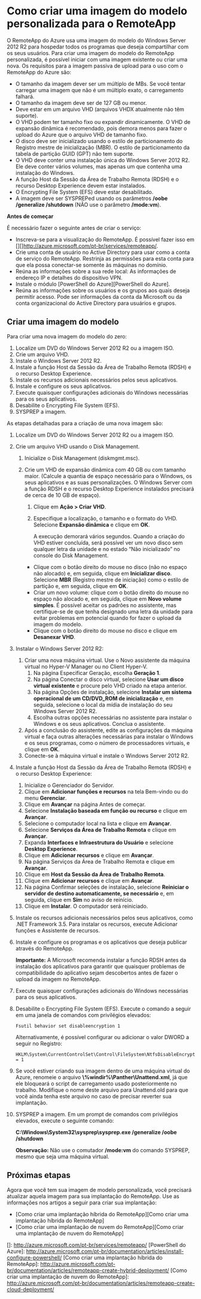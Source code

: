 <properties title="How to create a custom template image for RemoteApp" pageTitle="How to create a custom template nimage for RemoteApp" description="Learn how to create a custom template image for RemoteApp. You can use this template with either a hybrid or cloud deployment." metaKeywords="" services="" solutions="" documentationCenter="" authors="elizapo" manager="kathyw" />

<tags ms.service="remoteapp" ms.workload="tbd" ms.tgt_pltfrm="na" ms.devlang="na" ms.topic="article" ms.date="09/12/2014" ms.author="elizapo" ms.manager="kathyw" />

# Como criar uma imagem do modelo personalizada para o RemoteApp

O RemoteApp do Azure usa uma imagem do modelo do Windows Server 2012 R2 para hospedar todos os programas que deseja compartilhar com os seus usuários. Para criar uma imagem do modelo do RemoteApp personalizada, é possível iniciar com uma imagem existente ou criar uma nova. Os requisitos para a imagem passiva de upload para o uso com o RemoteApp do Azure são:

-   O tamanho da imagem dever ser um múltiplo de MBs. Se você tentar carregar uma imagem que não é um múltiplo exato, o carregamento falhará.
-   O tamanho da imagem deve ser de 127 GB ou menor.
-   Deve estar em um arquivo VHD (arquivos VHDX atualmente não têm suporte).
-   O VHD podem ter tamanho fixo ou expandir dinamicamente. O VHD de expansão dinâmica é recomendado, pois demora menos para fazer o upload do Azure que o arquivo VHD de tamanho fixo.
-   O disco deve ser inicializado usando o estilo de particionamento do Registro mestre de inicialização (MBR). O estilo de particionamento da tabela de partição GUID (GPT) não tem suporte.
-   O VHD deve conter uma instalação única do Windows Server 2012 R2. Ele deve conter vários volumes, mas apenas um que contenha uma instalação do Windows.
-   A função Host da Sessão da Área de Trabalho Remota (RDSH) e o recurso Desktop Experience devem estar instalados.
-   O Encrypting File System (EFS) deve estar desabilitado.
-   A imagem deve ser SYSPREPed usando os parâmetros **/oobe /generalize /shutdown** (NÃO use o parâmetro **/mode:vm**).

**Antes de começar**

É necessário fazer o seguinte antes de criar o serviço:

-   Inscreva-se para a visualização do RemoteApp. É possível fazer isso em [][]<http://azure.microsoft.com/pt-br/services/remoteapp/></a>.
-   Crie uma conta de usuário no Active Directory para usar como a conta de serviço do RemoteApp. Restrinja as permissões para esta conta para que ela possa conectar-se somente às máquinas no domínio.
-   Reúna as informações sobre a sua rede local: As informações de endereço IP e detalhes do dispositivo VPN.
-   Instale o módulo [PowerShell do Azure][PowerShell do Azure].
-   Reúna as informações sobre os usuários e os grupos aos quais deseja permitir acesso. Pode ser informações da conta da Microsoft ou da conta organizacional do Active Directory para usuários e grupos.

## **Criar uma imagem do modelo**

Para criar uma nova imagem do modelo do zero:

1.  Localize um DVD do Windows Server 2012 R2 ou a imagem ISO.
2.  Crie um arquivo VHD.
3.  Instale o Windows Server 2012 R2.
4.  Instale a função Host da Sessão da Área de Trabalho Remota (RDSH) e o recurso Desktop Experience.
5.  Instale os recursos adicionais necessários pelos seus aplicativos.
6.  Instale e configure os seus aplicativos.
7.  Execute quaisquer configurações adicionais do Windows necessárias para os seus aplicativos.
8.  Desabilite o Encrypting File System (EFS).
9.  SYSPREP a imagem.

As etapas detalhadas para a criação de uma nova imagem são:

1.  Localize um DVD do Windows Server 2012 R2 ou a imagem ISO.
2.  Crie um arquivo VHD usando o Disk Management.

    1.  Inicialize o Disk Management (diskmgmt.msc).
    2.  Crie um VHD de expansão dinâmica com 40 GB ou com tamanho maior. (Calcule a quantia de espaço necessário para o Windows, os seus aplicativos e as suas personalizações. O Windows Server com a função RDSH e o recurso Desktop Experience instalados precisará de cerca de 10 GB de espaço).

        1.  Clique em **Ação \> Criar VHD**.
        2.  Especifique a localização, o tamanho e o formato do VHD. Selecione **Expansão dinâmica** e clique em **OK**.

            A execução demorará vários segundos. Quando a criação do VHD estiver concluída, será possível ver um novo disco sem qualquer letra da unidade e no estado “Não inicializado” no console do Disk Management.

        -   Clique com o botão direito do mouse no disco (não no espaço não alocado) e, em seguida, clique em **Inicializar disco**. Selecione **MBR** (Registro mestre de iniciação) como o estilo de partição e, em seguida, clique em **OK**.
        -   Criar um novo volume: clique com o botão direito do mouse no espaço não alocado e, em seguida, clique em **Novo volume simples**. É possível aceitar os padrões no assistente, mas certifique-se de que tenha designado uma letra da unidade para evitar problemas em potencial quando for fazer o upload da imagem do modelo.
        -   Clique com o botão direito do mouse no disco e clique em **Desanexar VHD**.

3.  Instalar o Windows Server 2012 R2:

    1.  Criar uma nova máquina virtual. Use o Novo assistente da máquina virtual no Hyper-V Manager ou no Client Hyper-V.
        1.  Na página Especificar Geração, escolha **Geração 1**.
        2.  Na página Conectar o disco virtual, selecione **Usar um disco virtual existente** e procure pelo VHD criado na etapa anterior.
        3.  Na página Opções de instalação, selecione **Instalar um sistema operacional de um CD/DVD\_ROM de inicialização** e, em seguida, selecione o local da mídia de instalação do seu Windows Server 2012 R2.
        4.  Escolha outras opções necessárias no assistente para instalar o Windows e os seus aplicativos. Conclua o assistente.
    2.  Após a conclusão do assistente, edite as configurações da máquina virtual e faça outras alterações necessárias para instalar o Windows e os seus programas, como o número de processadores virtuais, e clique em **OK**.
    3.  Conecte-se à máquina virtual e instale o Windows Server 2012 R2.
4.  Instale a função Host da Sessão da Área de Trabalho Remota (RDSH) e o recurso Desktop Experience:
    1.  Inicialize o Gerenciador do Servidor.
    2.  Clique em **Adicionar funções e recursos** na tela Bem-vindo ou do menu **Gerenciar**.
    3.  Clique em **Avançar** na página Antes de começar.
    4.  Selecione **Instalação baseada em função ou recurso** e clique em **Avançar**.
    5.  Selecione o computador local na lista e clique em **Avançar**.
    6.  Selecione **Serviços da Área de Trabalho Remota** e clique em **Avançar**.
    7.  Expanda **Interfaces e Infraestrutura do Usuário** e selecione **Desktop Experience**.
    8.  Clique em **Adicionar recursos** e clique em **Avançar**.
    9.  Na página Serviços da Área de Trabalho Remota e clique em **Avançar**.
    10. Clique em **Host da Sessão da Área de Trabalho Remota**.
    11. Clique em **Adicionar recursos** e clique em **Avançar**.
    12. Na página Confirmar seleções de instalação, selecione **Reiniciar o servidor de destino automaticamente, se necessário** e, em seguida, clique em **Sim** no aviso de reinício.
    13. Clique em **Instalar**. O computador será reiniciado.
5.  Instale os recursos adicionais necessários pelos seus aplicativos, como .NET Framework 3.5. Para instalar os recursos, execute Adicionar funções e Assistente de recursos.
6.  Instale e configure os programas e os aplicativos que deseja publicar através do RemoteApp.

    **Importante:** A Microsoft recomenda instalar a função RDSH antes da instalação dos aplicativos para garantir que quaisquer problemas de compatibilidade do aplicativo sejam descobertos antes de fazer o upload da imagem no RemoteApp.
7.  Execute quaisquer configurações adicionais do Windows necessárias para os seus aplicativos.

8.  Desabilite o Encrypting File System (EFS). Execute o comando a seguir em uma janela de comandos com privilégios elevados:

        Fsutil behavior set disableencryption 1

    Alternativamente, é possível configurar ou adicionar o valor DWORD a seguir no Registro:

        HKLM\System\CurrentControlSet\Control\FileSystem\NtfsDisableEncryption = 1
9.  Se você estiver criando sua imagem dentro de uma máquina virtual do Azure, renomeie o arquivo **\\%windir%\\Panther\\Unattend.xml**, já que ele bloqueará o script de carregamento usado posteriormente no trabalho. Modifique o nome deste arquivo para Unattend.old para que você ainda tenha este arquivo no caso de precisar reverter sua implantação.
10. SYSPREP a imagem. Em um prompt de comandos com privilégios elevados, execute o seguinte comando:

    **C:\\Windows\\System32\\sysprep\\sysprep.exe /generalize /oobe /shutdown**

    **Observação:** Não use o comutador **/mode:vm** do comando SYSPREP, mesmo que seja uma máquina virtual.

## Próximas etapas

Agora que você tem sua imagem de modelo personalizada, você precisará atualizar aquela imagem para sua implantação do RemoteApp. Use as informações nos artigos a seguir para criar sua implantação:

-   [Como criar uma implantação híbrida do RemoteApp][Como criar uma implantação híbrida do RemoteApp]
-   [Como criar uma implantação de nuvem do RemoteApp][Como criar uma implantação de nuvem do RemoteApp]

  []: http://azure.microsoft.com/pt-br/services/remoteapp/
  [PowerShell do Azure]: http://azure.microsoft.com/pt-br/documentation/articles/install-configure-powershell/
  [Como criar uma implantação híbrida do RemoteApp]: http://azure.microsoft.com/pt-br/documentation/articles/remoteapp-create-hybrid-deployment/
  [Como criar uma implantação de nuvem do RemoteApp]: http://azure.microsoft.com/pt-br/documentation/articles/remoteapp-create-cloud-deployment/
